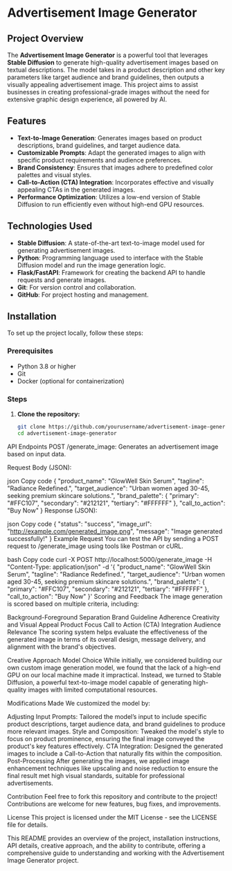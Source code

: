 # Advertisement Image Generator

## Project Overview

The **Advertisement Image Generator** is a powerful tool that leverages **Stable Diffusion** to generate high-quality advertisement images based on textual descriptions. The model takes in a product description and other key parameters like target audience and brand guidelines, then outputs a visually appealing advertisement image. This project aims to assist businesses in creating professional-grade images without the need for extensive graphic design experience, all powered by AI.

## Features

- **Text-to-Image Generation**: Generates images based on product descriptions, brand guidelines, and target audience data.
- **Customizable Prompts**: Adapt the generated images to align with specific product requirements and audience preferences.
- **Brand Consistency**: Ensures that images adhere to predefined color palettes and visual styles.
- **Call-to-Action (CTA) Integration**: Incorporates effective and visually appealing CTAs in the generated images.
- **Performance Optimization**: Utilizes a low-end version of Stable Diffusion to run efficiently even without high-end GPU resources.

## Technologies Used

- **Stable Diffusion**: A state-of-the-art text-to-image model used for generating advertisement images.
- **Python**: Programming language used to interface with the Stable Diffusion model and run the image generation logic.
- **Flask/FastAPI**: Framework for creating the backend API to handle requests and generate images.
- **Git**: For version control and collaboration.
- **GitHub**: For project hosting and management.

## Installation

To set up the project locally, follow these steps:

### Prerequisites

- Python 3.8 or higher
- Git
- Docker (optional for containerization)

### Steps

1. **Clone the repository:**

   ```bash
   git clone https://github.com/yourusername/advertisement-image-generator.git
   cd advertisement-image-generator

API Endpoints
POST /generate_image: Generates an advertisement image based on input data.

Request Body (JSON):

json
Copy code
{
  "product_name": "GlowWell Skin Serum",
  "tagline": "Radiance Redefined.",
  "target_audience": "Urban women aged 30-45, seeking premium skincare solutions.",
  "brand_palette": {
    "primary": "#FFC107",
    "secondary": "#212121",
    "tertiary": "#FFFFFF"
  },
  "call_to_action": "Buy Now"
}
Response (JSON):

json
Copy code
{
  "status": "success",
  "image_url": "http://example.com/generated_image.png",
  "message": "Image generated successfully!"
}
Example Request
You can test the API by sending a POST request to /generate_image using tools like Postman or cURL.

bash
Copy code
curl -X POST http://localhost:5000/generate_image -H "Content-Type: application/json" -d '{
  "product_name": "GlowWell Skin Serum",
  "tagline": "Radiance Redefined.",
  "target_audience": "Urban women aged 30-45, seeking premium skincare solutions.",
  "brand_palette": {
    "primary": "#FFC107",
    "secondary": "#212121",
    "tertiary": "#FFFFFF"
  },
  "call_to_action": "Buy Now"
}'
Scoring and Feedback
The image generation is scored based on multiple criteria, including:

Background-Foreground Separation
Brand Guideline Adherence
Creativity and Visual Appeal
Product Focus
Call to Action (CTA) Integration
Audience Relevance
The scoring system helps evaluate the effectiveness of the generated image in terms of its overall design, message delivery, and alignment with the brand's objectives.

Creative Approach
Model Choice
While initially, we considered building our own custom image generation model, we found that the lack of a high-end GPU on our local machine made it impractical. Instead, we turned to Stable Diffusion, a powerful text-to-image model capable of generating high-quality images with limited computational resources.

Modifications Made
We customized the model by:

Adjusting Input Prompts: Tailored the model’s input to include specific product descriptions, target audience data, and brand guidelines to produce more relevant images.
Style and Composition: Tweaked the model's style to focus on product prominence, ensuring the final image conveyed the product's key features effectively.
CTA Integration: Designed the generated images to include a Call-to-Action that naturally fits within the composition.
Post-Processing
After generating the images, we applied image enhancement techniques like upscaling and noise reduction to ensure the final result met high visual standards, suitable for professional advertisements.

Contribution
Feel free to fork this repository and contribute to the project! Contributions are welcome for new features, bug fixes, and improvements.

License
This project is licensed under the MIT License - see the LICENSE file for details.

This README provides an overview of the project, installation instructions, API details, creative approach, and the ability to contribute, offering a comprehensive guide to understanding and working with the Advertisement Image Generator project.
